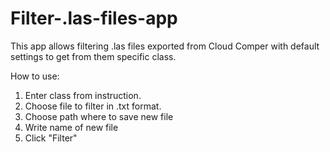 # Filter-.las-files-app
This app allows filtering .las files exported from Cloud Comper with default settings to get from them specific class. 

How to use:
1. Enter class from instruction.
2. Choose file to filter in .txt format.
3. Choose path where to save new file
4. Write name of new file
5. Click "Filter"


